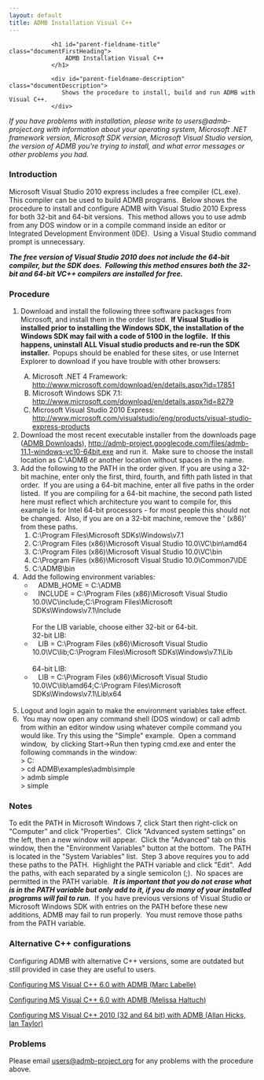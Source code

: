 ```yaml
---
layout: default
title: ADMB Installation Visual C++
---
```

                <h1 id="parent-fieldname-title" class="documentFirstHeading">
                    ADMB Installation Visual C++
                </h1>
            
                <div id="parent-fieldname-description" class="documentDescription">
                   Shows the procedure to install, build and run ADMB with Visual C++.
                </div>
            
<p><em>If you have problems with installation, please write to&nbsp;users@admb-project.org with information about your operating system, Microsoft .NET framework version, Microsoft SDK version, Microsoft Visual Studio version, the version of ADMB you're trying to install, and what error messages or other problems you had.</em></p>
<h3>Introduction</h3>
<p>Microsoft Visual Studio 2010 express includes a free compiler (CL.exe).&nbsp; This compiler can be used to build ADMB programs.&nbsp; Below shows the procedure to install and configure ADMB with Visual Studio 2010 Express for both 32-bit and 64-bit versions.&nbsp; This method allows you to use admb from any DOS window or in a compile command inside an editor or Integrated Development Environment (IDE).&nbsp; Using a Visual Studio command prompt is unnecessary.</p>
<p><em><strong>The free version of Visual Studio 2010 does not include the 64-bit compiler, but the SDK does.&nbsp; Following this method ensures both the 32-bit and 64-bit VC++ compilers are installed for free.</strong></em></p>
<h3>Procedure</h3>
<ol type="1" start="1"><li>Download and install the following three software packages from Microsoft, and install them in the order listed.&nbsp; <strong>If Visual Studio is installed prior to installing the Windows SDK, the installation of the Windows SDK may fail with a code of 5100 in the logfile.&nbsp; If this happens, uninstall ALL Visual studio products and re-run the SDK installer.&nbsp; </strong>Popups should be enabled for these sites, or use Internet Explorer to download if you have trouble with other browsers:</li>
<ol type="A"><li>Microsoft .NET 4 Framework:<br /><a class="external-link" href="http://www.microsoft.com/download/en/details.aspx?id=17851">http://www.microsoft.com/download/en/details.aspx?id=17851</a><br /></li><li>Microsoft Windows SDK 7.1:<br /><a class="external-link" href="http://www.microsoft.com/download/en/details.aspx?id=8279">http://www.microsoft.com/download/en/details.aspx?id=8279</a><br /></li><li>Microsoft Visual Studio 2010 Express:<br /><a class="external-link" href="http://www.microsoft.com/visualstudio/en-us/products/2010-editions/visual-cpp-express">http://www.microsoft.com/visualstudio/eng/products/visual-studio-express-products</a><br /></li></ol>
<li>Download the most recent executable installer from the downloads page (<a href="/downloads/" class="internal-link" title="ADMB Downloads">ADMB Downloads</a>), <a class="external-link" href="http://admb-project.googlecode.com/files/admb-11.1-windows-vc10-64bit.exe">http://admb-project.googlecode.com/files/admb-11.1-windows-vc10-64bit.exe</a> and run it.&nbsp; Make sure to choose the install location as C:\ADMB or another location without spaces in the name.<br /></li><li>Add the following to the PATH in the order given. If you are using a 32-bit machine, enter only the first, third, fourth, and fifth path listed in that order.&nbsp; If you are using a 64-bit machine, enter all five paths in the order listed.&nbsp; If you are compiling for a 64-bit machine, the second path listed here must reflect which architecture you want to compile for, this example is for Intel 64-bit processors - for most people this should not be changed.&nbsp; Also, if you are on a 32-bit machine, remove the ' (x86)' from these paths.<br />
<ol><li>C:\Program Files\Microsoft SDKs\Windows\v7.1</li><li>C:\Program Files (x86)\Microsoft Visual Studio 10.0\VC\bin\amd64</li><li>C:\Program Files (x86)\Microsoft Visual Studio 10.0\VC\bin</li><li>C:\Program Files (x86)\Microsoft Visual Studio 10.0\Common7\IDE</li><li>C:\ADMB\bin</li></ol>
</li><li>&nbsp;Add the following environment variables:<br />
<ul><li>&nbsp;&nbsp; ADMB_HOME = C:\ADMB</li></ul>
<ul><li>&nbsp;&nbsp; INCLUDE = C:\Program Files (x86)\Microsoft Visual Studio 10.0\VC\include;C:\Program Files\Microsoft SDKs\Windows\v7.1\Include<br /><br />For the LIB variable, choose either 32-bit or 64-bit.<br />32-bit LIB:<br /></li></ul>
<ul><li>&nbsp;&nbsp; LIB = C:\Program Files (x86)\Microsoft Visual Studio 10.0\VC\lib;C:\Program Files\Microsoft SDKs\Windows\v7.1\Lib<br /><br />64-bit LIB:</li><li>&nbsp;&nbsp; LIB = C:\Program Files (x86)\Microsoft Visual Studio 10.0\VC\lib\amd64;C:\Program Files\Microsoft SDKs\Windows\v7.1\Lib\x64<br />
<br /></li></ul>
</li><li>Logout and login again to make the environment variables take effect.<br />
</li><li>&nbsp;You may now open any command shell (DOS window) or call admb from within an editor window using whatever compile command you would like. Try this using the "Simple" example.&nbsp; Open a command window,&nbsp; by clicking Start-&gt;Run then typing cmd.exe and enter the following commands in the window:<br />&gt; C:<br />&gt; cd ADMB\examples\admb\simple<br />&gt; admb simple<br />&gt; simple<br /></li></ol>
<h3>Notes</h3>
<p>To edit the PATH in Microsoft Windows 7, click Start then right-click on "Computer" and click "Properties".&nbsp; Click "Advanced system settings" on the left, then a new window will appear.&nbsp; Click the "Advanced" tab on this window, then the "Environment Variables" button at the bottom.&nbsp; The PATH is located in the "System Variables" list.&nbsp; Step 3 above requires you to add these paths to the PATH.&nbsp; Highlight the PATH variable and click "Edit".&nbsp; Add the paths, with each separated by a single semicolon (;).&nbsp; No spaces are permitted in the PATH variable.&nbsp; <em><strong>It is important that you do not erase what is in the PATH variable but only add to it, if you do many of your installed programs will fail to run.</strong></em>&nbsp; If you have previous versions of Visual Studio or Microsoft Windows SDK with entries on the PATH before these new additions, ADMB may fail to run properly.&nbsp; You must remove those paths from the PATH variable.</p>
<h3>Alternative C++ configurations</h3>
<p>Configuring ADMB with alternative C++ versions, some are outdated but still provided in case they are useful to users.</p>
<p><a href="config-vc6-marc.html" class="internal-link" title="Configuring MS Visual C++ 6.0 with ADMB (Marc)">Configuring MS Visual C++ 6.0 with ADMB (Marc Labelle)</a></p>
<p><a href="ADMB_VC.pdf" class="internal-link" title="ADMB_VC.pdf">Configuring MS Visual C++ 6.0 with ADMB (Melissa Haltuch)</a></p>
<p><a href="SettingUpADMB_Win32bitAND64bit.pdf" class="internal-link" title="SettingUpADMB_Win32bitAND64bit.pdf">Configuring MS Visual C++ 2010 (32 and 64 bit) with ADMB (Allan Hicks, Ian Taylor)</a></p>
<h3>Problems</h3>
<p>Please email <a href="mailto:users@admb-project.org">users@admb-project.org</a> for any problems with the procedure above.</p>


